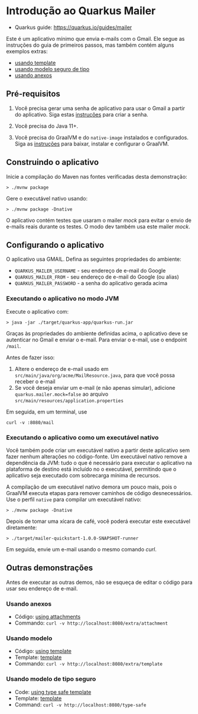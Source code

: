 # Introdução ao Quarkus Mailer

* Quarkus guide: https://quarkus.io/guides/mailer

Este é um aplicativo mínimo que envia e-mails com o Gmail.
Ele segue as instruções do guia de primeiros passos, mas também contém alguns exemplos extras:

* [usando template](src/main/java/org/acme/extra/ExtraMailResource.java)
* [usando modelo seguro de tipo](src/main/java/org/acme/extra/TypeSafeMailResource.java)
* [usando anexos](src/main/java/org/acme/extra/ExtraMailResource.java)

## Pré-requisitos

1. Você precisa gerar uma senha de aplicativo para usar o Gmail a partir do aplicativo.
Siga estas [instruções](https://support.google.com/mail/answer/185833) para criar a senha.

2. Você precisa do Java 11+.
3. Você precisa do GraalVM e do `native-image` instalados e configurados. Siga as [instruções](https://quarkus.io/guides/building-native-image) para baixar, instalar e configurar o GraalVM.

## Construindo o aplicativo

Inicie a compilação do Maven nas fontes verificadas desta demonstração:

```shell script
> ./mvnw package
```

Gere o executável nativo usando:

```shell script
> ./mvnw package -Dnative
```

O aplicativo contém testes que usaram o mailer _mock_ para evitar o envio de e-mails reais durante os testes.
O modo dev também usa este mailer _mock_.

## Configurando o aplicativo

O aplicativo usa GMAIL.
Defina as seguintes propriedades do ambiente:

* `QUARKUS_MAILER_USERNAME` - seu endereço de e-mail do Google
* `QUARKUS_MAILER_FROM` - seu endereço de e-mail do Google (ou alias)
* `QUARKUS_MAILER_PASSWORD` - a senha do aplicativo gerada acima

### Executando o aplicativo no modo JVM

Execute o aplicativo com:

```shell script
> java -jar ./target/quarkus-app/quarkus-run.jar
```

Graças às propriedades do ambiente definidas acima, o aplicativo deve se autenticar no Gmail e enviar o e-mail.
Para enviar o e-mail, use o endpoint `/mail`.

Antes de fazer isso:

1. Altere o endereço de e-mail usado em `src/main/java/org/acme/MailResource.java`, para que você possa receber o e-mail
2. Se você deseja enviar um e-mail (e não apenas simular), adicione `quarkus.mailer.mock=false` ao arquivo `src/main/resources/application.properties`

Em seguida, em um terminal, use

```shell script
curl -v :8080/mail
```

### Executando o aplicativo como um executável nativo

Você também pode criar um executável nativo a partir deste aplicativo sem fazer nenhum
alterações no código-fonte. Um executável nativo remove a dependência da JVM:
tudo o que é necessário para executar o aplicativo na plataforma de destino está incluído no
o executável, permitindo que o aplicativo seja executado com sobrecarga mínima de recursos.

A compilação de um executável nativo demora um pouco mais, pois o GraalVM executa
etapas para remover caminhos de código desnecessários. Use o perfil `native` para compilar um
executável nativo:

```shell script
> ./mvnw package -Dnative
```

Depois de tomar uma xícara de café, você poderá executar este executável diretamente:

```shell script
> ./target/mailer-quickstart-1.0.0-SNAPSHOT-runner
```

Em seguida, envie um e-mail usando o mesmo comando _curl_.


## Outras demonstrações

Antes de executar as outras demos, não se esqueça de editar o código para usar seu endereço de e-mail.

### Usando anexos

* Código: [using attachments](src/main/java/org/acme/extra/ExtraMailResource.java)
* Commando: `curl -v http://localhost:8080/extra/attachment`

### Usando modelo

* Código: [using template](src/main/java/org/acme/extra/ExtraMailResource.java)
* Template: [template](src/main/resources/templates/ExtraMailResource/hello.html)  
* Commando: `curl -v http://localhost:8080/extra/template`

### Usando modelo de tipo seguro

* Code: [using type safe template](src/main/java/org/acme/extra/TypeSafeMailResource.java)
* Template: [template](src/main/resources/templates/TypeSafeMailResource/hello.html)
* Command: `curl -v http://localhost:8080/type-safe`



